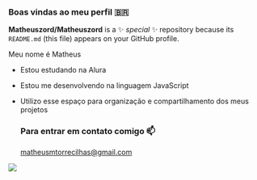 ### Boas vindas ao meu perfil 🇧🇷


**Matheuszord/Matheuszord** is a ✨ _special_ ✨ repository because its `README.md` (this file) appears on your GitHub profile.

Meu nome é Matheus

- Estou estudando na Alura
- Estou me desenvolvendo na linguagem JavaScript
- Utilizo esse espaço para organização e compartilhamento dos meus projetos

  ### Para entrar em contato comigo 📫

  matheusmtorrecilhas@gmail.com

![](https://media1.tenor.com/m/AN2p1JhF0akAAAAd/mewing.gif)
